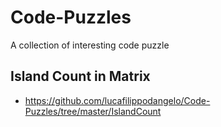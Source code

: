 # Code-Puzzles
A collection of interesting code puzzle

## Island Count in Matrix
- https://github.com/lucafilippodangelo/Code-Puzzles/tree/master/IslandCount
